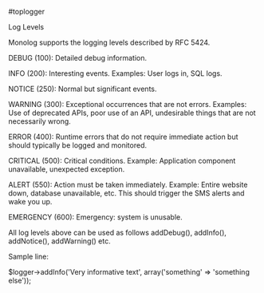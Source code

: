 #toplogger

Log Levels

Monolog supports the logging levels described by RFC 5424.

DEBUG (100): Detailed debug information.

INFO (200): Interesting events. Examples: User logs in, SQL logs.

NOTICE (250): Normal but significant events.

WARNING (300): Exceptional occurrences that are not errors. Examples: Use of deprecated APIs, poor use of an API, undesirable things that are not necessarily wrong.

ERROR (400): Runtime errors that do not require immediate action but should typically be logged and monitored.

CRITICAL (500): Critical conditions. Example: Application component unavailable, unexpected exception.

ALERT (550): Action must be taken immediately. Example: Entire website down, database unavailable, etc. This should trigger the SMS alerts and wake you up.

EMERGENCY (600): Emergency: system is unusable.

All log levels above can be used as follows addDebug(), addInfo(), addNotice(), addWarning() etc.

Sample line:

$logger->addInfo('Very informative text', array('something' => 'something else'));
